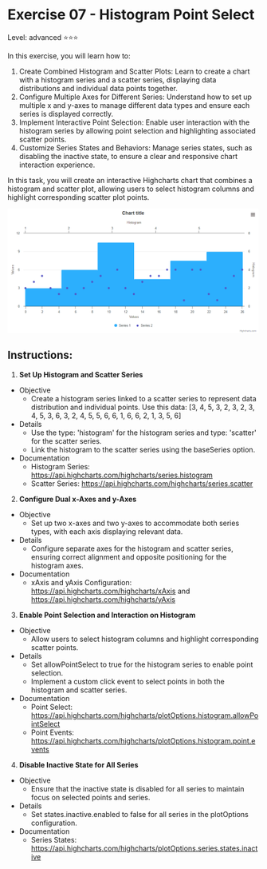 # Exercise 07 - Histogram Point Select
Level: advanced ⭐⭐⭐

In this exercise, you will learn how to:
1. Create Combined Histogram and Scatter Plots:
Learn to create a chart with a histogram series and a scatter series, displaying data distributions and individual data points together.
2. Configure Multiple Axes for Different Series:
Understand how to set up multiple x and y-axes to manage different data types and ensure each series is displayed correctly.
3. Implement Interactive Point Selection:
Enable user interaction with the histogram series by allowing point selection and highlighting associated scatter points.
4. Customize Series States and Behaviors:
Manage series states, such as disabling the inactive state, to ensure a clear and responsive chart interaction experience.

In this task, you will create an interactive Highcharts chart that combines a histogram and scatter plot, allowing users to select histogram columns and highlight corresponding scatter plot points. 


![exercise.gif](exercise.gif)



## Instructions:
1. **Set Up Histogram and Scatter Series**
* Objective
  * Create a histogram series linked to a scatter series to represent data distribution and individual points. Use this data: [3, 4, 5, 3, 2, 3, 2, 3, 4, 5, 3, 6, 3, 2, 4, 5, 5, 6, 6, 1, 6, 6, 2, 1, 3, 5, 6]
* Details
  * Use the type: 'histogram' for the histogram series and type: 'scatter' for the scatter series.
  * Link the histogram to the scatter series using the baseSeries option.
* Documentation
  * Histogram Series: https://api.highcharts.com/highcharts/series.histogram
  * Scatter Series: https://api.highcharts.com/highcharts/series.scatter 

2. **Configure Dual x-Axes and y-Axes**
* Objective
  * Set up two x-axes and two y-axes to accommodate both series types, with each axis displaying relevant data.
* Details
  * Configure separate axes for the histogram and scatter series, ensuring correct alignment and opposite positioning for the histogram axes.
* Documentation
  * xAxis and yAxis Configuration: https://api.highcharts.com/highcharts/xAxis and https://api.highcharts.com/highcharts/yAxis 

3. **Enable Point Selection and Interaction on Histogram**
* Objective
  * Allow users to select histogram columns and highlight corresponding scatter points.
* Details
  * Set allowPointSelect to true for the histogram series to enable point selection.
  * Implement a custom click event to select points in both the histogram and scatter series.
* Documentation
  * Point Select: https://api.highcharts.com/highcharts/plotOptions.histogram.allowPointSelect
  * Point Events: https://api.highcharts.com/highcharts/plotOptions.histogram.point.events 

4. **Disable Inactive State for All Series**
* Objective
  * Ensure that the inactive state is disabled for all series to maintain focus on selected points and series.
* Details
  * Set states.inactive.enabled to false for all series in the plotOptions configuration.
* Documentation
  * Series States: https://api.highcharts.com/highcharts/plotOptions.series.states.inactive 
